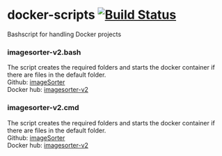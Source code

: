 # docker-scripts [![Build Status](https://travis-ci.com/lewenhagen/docker-scripts.svg?branch=master)](https://travis-ci.com/lewenhagen/docker-scripts)
Bashscript for handling Docker projects



### imagesorter-v2.bash

The script creates the required folders and starts the docker container if there are files in the default folder.  
Github: [imageSorter](https://github.com/lewenhagen/imageSorter)  
Docker hub: [imagesorter-v2](https://hub.docker.com/r/lewenhagen/imagesorter-v2)



### imagesorter-v2.cmd

The script creates the required folders and starts the docker container if there are files in the default folder.  
Github: [imageSorter](https://github.com/lewenhagen/imageSorter)  
Docker hub: [imagesorter-v2](https://hub.docker.com/r/lewenhagen/imagesorter-v2)
